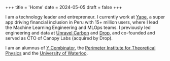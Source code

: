 +++
title = 'Home'
date = 2024-05-05
draft = false
+++

I am a technology leader and entrepreneur. I currently work at [Yape](https://www.yape.com.pe), a super app driving financial inclusion in Peru with 15+ million users, where I lead the Machine Learning Engineering and MLOps teams. I previously led engineering and data at [Unravel Carbon](https://www.unravelcarbon.com/) and [Drop](https://www.joindrop.com), and co-founded and served as CTO of Canopy Labs (acquired by Drop).

I am an alumnus of [Y Combinator](https://www.ycombinator.com/), the [Perimeter Institute for Theoretical Physics](https://www.pitp.ca/) and the [University of Waterloo](https://www.uwaterloo.ca/).